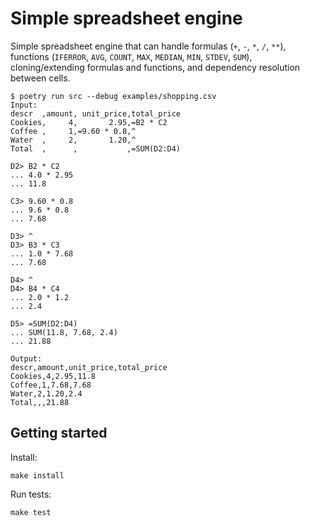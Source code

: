 # Simple spreadsheet engine

Simple spreadsheet engine that can handle formulas (`+`, `-`, `*`, `/`, `**`), functions (`IFERROR`, `AVG`, `COUNT`, `MAX`, `MEDIAN`, `MIN`, `STDEV`, `SUM`), cloning/extending formulas and functions, and dependency resolution between cells.

```console
$ poetry run src --debug examples/shopping.csv
Input:
descr  ,amount, unit_price,total_price
Cookies,     4,       2.95,=B2 * C2
Coffee ,     1,=9.60 * 0.8,^
Water  ,     2,       1.20,^
Total  ,      ,           ,=SUM(D2:D4)

D2> B2 * C2
... 4.0 * 2.95
... 11.8

C3> 9.60 * 0.8
... 9.6 * 0.8
... 7.68

D3> ^
D3> B3 * C3
... 1.0 * 7.68
... 7.68

D4> ^
D4> B4 * C4
... 2.0 * 1.2
... 2.4

D5> =SUM(D2:D4)
... SUM(11.8, 7.68, 2.4)
... 21.88

Output:
descr,amount,unit_price,total_price
Cookies,4,2.95,11.8
Coffee,1,7.68,7.68
Water,2,1.20,2.4
Total,,,21.88
```

## Getting started

Install:

```console
make install
```

Run tests:

```console
make test
```
